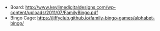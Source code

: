 - Board: http://www.keylimedigitaldesigns.com/wp-content/uploads/2011/07/FamilyBingo.pdf
- Bingo Cage: https://jiffyclub.github.io/family-bingo-games/alphabet-bingo/
